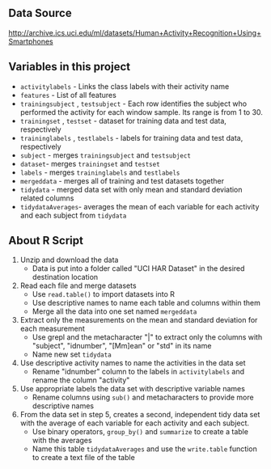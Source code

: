 ## Data Source
http://archive.ics.uci.edu/ml/datasets/Human+Activity+Recognition+Using+Smartphones 

## Variables in this project
* `activitylabels` - Links the class labels with their activity name
* `features` - List of all features
* `trainingsubject` , `testsubject` -  Each row identifies the subject who performed the activity for each window sample. Its range is from 1 to 30.
* `trainingset` , `testset` - dataset for training data and test data, respectively
* `traininglabels` , `testlabels` - labels for training data and test data, respectively
* `subject` - merges `trainingsubject` and `testsubject`
* `dataset`- merges `trainingset` and `testset`
* `labels` - merges `traininglabels` and `testlabels`
* `mergeddata` - merges all of training and test datasets together
* `tidydata` - merged data set with only mean and standard deviation related columns
* `tidydataAverages`- averages the mean of each variable for each activity and each subject from `tidydata`

## About R Script

1. Unzip and download the data
   * Data is put into a folder called "UCI HAR Dataset" in the desired destination location
2. Read each file and merge datasets
   * Use `read.table()` to import datasets into R
   * Use descriptive names to name each table and columns within them
   * Merge all the data into one set named `mergeddata`
3. Extract only the measurements on the mean and standard deviation for each measurement
   * Use grepl and the metacharacter "|" to extract only the columns with "subject", "idnumber", "[Mm]ean" or "std" in its name
   * Name new set `tidydata`
4. Use descriptive activity names to name the activities in the data set
   * Rename "idnumber" column to the labels in `activitylabels` and rename the column "activity"
5. Use appropriate labels the data set with descriptive variable names
   * Rename columns using `sub()` and metacharacters to provide more descriptive names
6. From the data set in step 5, creates a second, independent tidy data set with the average of each variable for each activity and each subject.
   * Use binary operators, `group_by()` and `summarize` to create a table with the averages
   * Name this table `tidydataAverages` and use the `write.table` function to create a text file of the table
